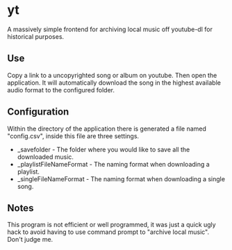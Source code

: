 # yt
A massively simple frontend for archiving local music off youtube-dl for historical purposes.

## Use
Copy a link to a uncopyrighted song or album on youtube. Then open the application. It will automatically download the song in the highest available audio format to the configured folder.

## Configuration
Within the directory of the application there is generated a file named "config.csv", inside this file are three settings.
* _savefolder - The folder where you would like to save all the downloaded music.
* _playlistFileNameFormat - The naming format when downloading a playlist.
* _singleFileNameFormat - The naming format when downloading a single song.

## Notes
This program is not efficient or well programmed, it was just a quick ugly hack to avoid having to use command prompt to "archive local music". Don't judge me. 
